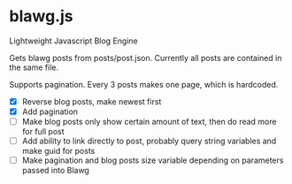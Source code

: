 blawg.js
========

Lightweight Javascript Blog Engine

Gets blawg posts from posts/post.json. Currently all posts are contained in the same file.

Supports pagination. Every 3 posts makes one page, which is hardcoded.


- [x] Reverse blog posts, make newest first
- [x] Add pagination
- [ ] Make blog posts only show certain amount of text, then do read more for full post
- [ ] Add ability to link directly to post, probably query string variables and make guid for posts
- [ ] Make pagination and blog posts size variable depending on parameters passed into Blawg
